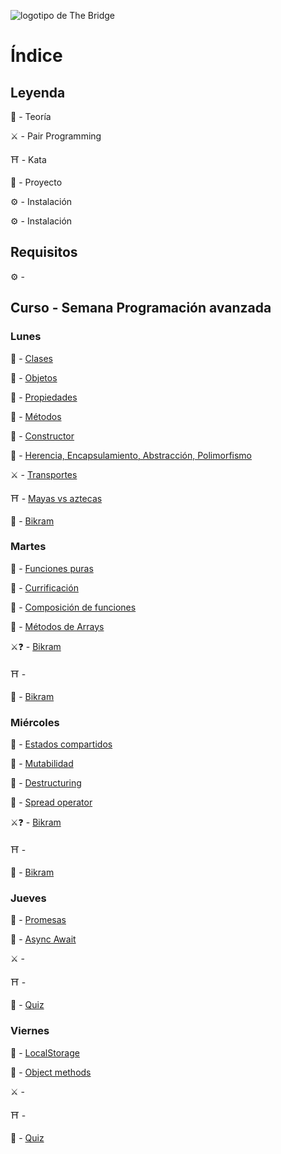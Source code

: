![logotipo de The Bridge](https://user-images.githubusercontent.com/27650532/77754601-e8365180-702b-11ea-8bed-5bc14a43f869.png  "logotipo de The Bridge")

# Índice

## Leyenda

:scroll: - Teoría

:crossed_swords: - Pair Programming

:shinto_shrine: - Kata

:european_castle: - Proyecto

:gear: - Instalación

:gear: - Instalación

## Requisitos

:gear: - []()

## Curso - Semana Programación avanzada

### Lunes

:scroll: - [Clases](https://www.w3schools.com/html/html_classes.asp)

:scroll: - [Objetos](https://www.w3schools.com/js/js_objects.asp)

:scroll: - [Propiedades]()

:scroll: - [Métodos]()

:scroll: - [Constructor](https://developer.mozilla.org/es/docs/Web/JavaScript/Referencia/Classes/constructor)

:scroll: - [Herencia, Encapsulamiento, Abstracción, Polimorfismo](https://developer.mozilla.org/es/docs/Web/JavaScript/Introducci%C3%B3n_a_JavaScript_orientado_a_objetos)

:crossed_swords: - [Transportes]()

:shinto_shrine: - [Mayas vs aztecas]()

:european_castle: - [Bikram](https://github.com/TheBridge-FullStackDeveloper/programacion-avanzada-bikram-objetos-clases)

###  Martes

:scroll: - [Funciones puras](https://www.etnassoft.com/2016/06/21/las-funciones-puras-en-javascript-concepto-ejemplos-y-beneficios/)

:scroll: - [Currificación](https://elabismodenull.wordpress.com/2016/12/08/programacion-funcional-en-javascript-la-currificacion/)

:scroll: - [Composición de funciones]()

:scroll: - [Métodos de Arrays]()

:crossed_swords::question: - [Bikram]()

:shinto_shrine: - []()

:european_castle: - [Bikram]()

### Miércoles

:scroll: - [Estados compartidos]()

:scroll: - [Mutabilidad]()

:scroll: - [Destructuring]()

:scroll: - [Spread operator]()

:crossed_swords::question: - [Bikram]()

:shinto_shrine: - []()

:european_castle: - [Bikram]()

### Jueves

:scroll: - [Promesas]()

:scroll: - [Async Await]()

:crossed_swords: - []()

:shinto_shrine: - []()

:european_castle: - [Quiz]()

### Viernes

:scroll: - [LocalStorage]()

:scroll: - [Object methods]()

:crossed_swords: - []()

:shinto_shrine: - []()

:european_castle: - [Quiz]()
